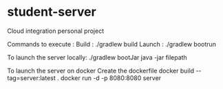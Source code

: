 # student-server
Cloud integration personal project

Commands to execute :
Build : ./gradlew build
Launch : ./gradlew bootrun

To launch the server locally: 
./gradlew bootJar
java -jar filepath

To launch the server on docker
Create the dockerfile
docker build --tag=server:latest .
docker run -d -p 8080:8080 server